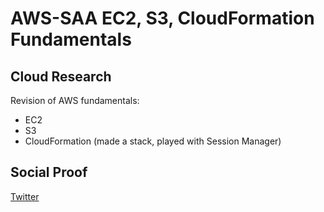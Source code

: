 # AWS-SAA EC2, S3, CloudFormation Fundamentals

## Cloud Research

Revision of AWS fundamentals:
- EC2
- S3
- CloudFormation (made a stack, played with Session Manager)

## Social Proof

[Twitter](https://twitter.com/_notwaving/status/1375122666600984582?s=20)